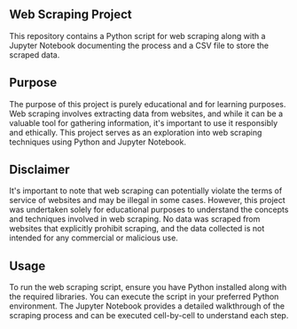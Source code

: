 ## Web Scraping Project
This repository contains a Python script for web scraping along with a Jupyter Notebook documenting the process and a CSV file to store the scraped data.

## Purpose
The purpose of this project is purely educational and for learning purposes. Web scraping involves extracting data from websites, and while it can be a valuable tool for gathering information, it's important to use it responsibly and ethically. This project serves as an exploration into web scraping techniques using Python and Jupyter Notebook.
## Disclaimer
It's important to note that web scraping can potentially violate the terms of service of websites and may be illegal in some cases. However, this project was undertaken solely for educational purposes to understand the concepts and techniques involved in web scraping. No data was scraped from websites that explicitly prohibit scraping, and the data collected is not intended for any commercial or malicious use.

## Usage
To run the web scraping script, ensure you have Python installed along with the required libraries. You can execute the script in your preferred Python environment. The Jupyter Notebook provides a detailed walkthrough of the scraping process and can be executed cell-by-cell to understand each step.
